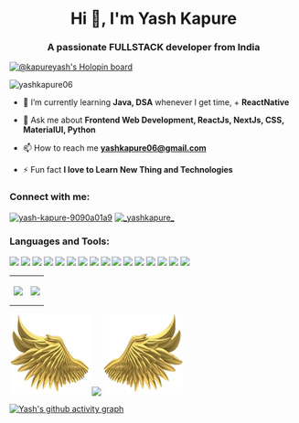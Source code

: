 <h1 align="center">Hi 👋, I'm Yash Kapure</h1>
<h3 align="center">A passionate FULLSTACK developer from India</h3>

[![@kapureyash's Holopin board](https://holopin.io/api/user/board?user=kapureyash)](https://holopin.io/@kapureyash)


<p align="left"> <img src="https://komarev.com/ghpvc/?username=yashkapure06&label=Profile%20views&color=0e75b6&style=flat" alt="yashkapure06" /> </p>


- 🌱 I’m currently learning **Java, DSA** whenever I get time, + **ReactNative**

<!-- 👨‍💻 All of my projects are available at [https://yash-kapure.vercel.app/](https://yash-kapure.vercel.app/) -->

- 💬 Ask me about **Frontend Web Development, ReactJs, NextJs, CSS, MaterialUI, Python**

- 📫 How to reach me **yashkapure06@gmail.com**

<!-- 📄 Know about my experiences [My Portfolio](https://yash-kapure.vercel.app/)-->

- ⚡ Fun fact **I love to Learn New Thing and Technologies**

<h3 align="left">Connect with me:</h3>
<p align="left">
<a href="https://linkedin.com/in/yash-kapure-9090a01a9" target="blank"><img align="center" src="https://raw.githubusercontent.com/rahuldkjain/github-profile-readme-generator/master/src/images/icons/Social/linked-in-alt.svg" alt="yash-kapure-9090a01a9" height="30" width="40" /></a>
<a href="https://instagram.com/_yashkapure_" target="blank"><img align="center" src="https://raw.githubusercontent.com/rahuldkjain/github-profile-readme-generator/master/src/images/icons/Social/instagram.svg" alt="_yashkapure_" height="30" width="40" /></a>
</p>

<h3 align="left">Languages and Tools:</h3>
<div align="left">
<a style="text-decoration:none">
  <img height="30" src="https://img.shields.io/badge/javascript-%23323330.svg?style=for-the-badge&logo=javascript&logoColor=%23F7DF1E" />
</a>
<a style="text-decoration:none">
  <img height="30" src="https://img.shields.io/badge/nextjs-%2320232a.svg?style=for-the-badge&logo=nextdotjs&logoColor=fff" />
</a>

<a style="text-decoration:none">
  <img height="30" src="https://img.shields.io/badge/react-%2320232a.svg?style=for-the-badge&logo=react&logoColor=%2361DAFB" />
</a>
<a style="text-decoration:none">
  <img height="30" src="https://img.shields.io/badge/node.js-6DA55F?style=for-the-badge&logo=node.js&logoColor=white" />
</a>
<a style="text-decoration:none">
  <img height="30" src="https://img.shields.io/badge/typescript-3776AB?logo=typescript&logoColor=fff&style=for-the-badge" />
</a>

<a style="text-decoration:none">
  <img height="30" src="https://img.shields.io/badge/express-%2320232a?logo=express&logoColor=fff&style=for-the-badge" />
</a>

<a style="text-decoration:none">
  <img height="30" src="https://img.shields.io/badge/mongodb-4FC08D?logo=mongodb&logoColor=fff&style=for-the-badge" />
</a>
<a style="text-decoration:none">
  <img height="30" src="https://img.shields.io/badge/Python-3776AB?logo=python&logoColor=fff&style=for-the-badge" />
</a>
<a style="text-decoration:none">
  <img height="30" src="https://img.shields.io/badge/MaterialUI-blue?logo=mui&logoColor=fff&style=for-the-badge" />
</a>
<a style="text-decoration:none">
  <img height="30" src="https://img.shields.io/badge/github-%2320232a?logo=github&logoColor=fff&style=for-the-badge" />
</a>
<a style="text-decoration:none">
  <img height="30" src="https://img.shields.io/badge/heroku-3776AB?logo=heroku&logoColor=fff&style=for-the-badge" />
</a>
<a style="text-decoration:none">
  <img height="30" src="https://img.shields.io/badge/netlify-6DA55F?logo=netlify&logoColor=fff&style=for-the-badge" />
</a>
<a style="text-decoration:none">
  <img height="30" src="https://img.shields.io/badge/html5-red?logo=html5&logoColor=fff&style=for-the-badge" />
</a>
<a style="text-decoration:none">
  <img height="30" src="https://img.shields.io/badge/css3-blue?logo=css3&logoColor=fff&style=for-the-badge" />
</a>
<a style="text-decoration:none">
  <img height="30" src="https://img.shields.io/badge/Git-red?logo=git&logoColor=fff&style=for-the-badge" />
</a>
<a style="text-decoration:none">
  <img height="30" src="https://img.shields.io/badge/Sass-E75480?logo=sass&logoColor=fff&style=for-the-badge" />
</a>
</div>

<!--
<p align="left" style="background-color:DodgerBlue"> 
  <a href="https://getbootstrap.com" target="_blank" rel="noreferrer"> <img src="https://raw.githubusercontent.com/devicons/devicon/master/icons/bootstrap/bootstrap-plain-wordmark.svg" alt="bootstrap" width="40" height="40"/> </a> <a href="https://www.w3schools.com/css/" target="_blank" rel="noreferrer"> <img src="https://raw.githubusercontent.com/devicons/devicon/master/icons/css3/css3-original-wordmark.svg" alt="css3" width="40" height="40"/> </a> <a href="https://expressjs.com" target="_blank" rel="noreferrer"> <img src="https://raw.githubusercontent.com/devicons/devicon/master/icons/express/express-original-wordmark.svg" alt="express" width="40" height="40"/> </a> <a href="https://firebase.google.com/" target="_blank" rel="noreferrer"> <img src="https://www.vectorlogo.zone/logos/firebase/firebase-icon.svg" alt="firebase" width="40" height="40"/> </a> <a href="https://git-scm.com/" target="_blank" rel="noreferrer"> <img src="https://www.vectorlogo.zone/logos/git-scm/git-scm-icon.svg" alt="git" width="40" height="40"/> </a> <a href="https://developer.mozilla.org/en-US/docs/Web/JavaScript" target="_blank" rel="noreferrer"> <img src="https://raw.githubusercontent.com/devicons/devicon/master/icons/javascript/javascript-original.svg" alt="javascript" width="40" height="40"/> </a> <a href="https://www.linux.org/" target="_blank" rel="noreferrer"> <img src="https://raw.githubusercontent.com/devicons/devicon/master/icons/linux/linux-original.svg" alt="linux" width="40" height="40"/> </a> <a href="https://www.mongodb.com/" target="_blank" rel="noreferrer"> <img src="https://raw.githubusercontent.com/devicons/devicon/master/icons/mongodb/mongodb-original-wordmark.svg" alt="mongodb" width="40" height="40"/> </a> <a href="https://www.mysql.com/" target="_blank" rel="noreferrer"> <img src="https://raw.githubusercontent.com/devicons/devicon/master/icons/mysql/mysql-original-wordmark.svg" alt="mysql" width="40" height="40"/> </a> <a href="https://nextjs.org/" target="_blank" rel="noreferrer"> <img src="https://cdn.worldvectorlogo.com/logos/nextjs-2.svg" alt="nextjs" width="40" height="40"/> </a> <a href="https://nodejs.org" target="_blank" rel="noreferrer"> <img src="https://raw.githubusercontent.com/devicons/devicon/master/icons/nodejs/nodejs-original-wordmark.svg" alt="nodejs" width="40" height="40"/> </a> <a href="https://www.python.org" target="_blank" rel="noreferrer"> <img src="https://raw.githubusercontent.com/devicons/devicon/master/icons/python/python-original.svg" alt="python" width="40" height="40"/> </a> <a href="https://reactjs.org/" target="_blank" rel="noreferrer"> <img src="https://raw.githubusercontent.com/devicons/devicon/master/icons/react/react-original-wordmark.svg" alt="react" width="40" height="40"/> </a> <a href="https://scikit-learn.org/" target="_blank" rel="noreferrer"> <img src="https://upload.wikimedia.org/wikipedia/commons/0/05/Scikit_learn_logo_small.svg" alt="scikit_learn" width="40" height="40"/> </a> </p>
-->
<table>
<tr>
  <td align="center">
  <p align="center">
  <a href="https://github.com/anubhavdevv">
    <img align="center" src="https://github-readme-stats.vercel.app/api/top-langs?username=yashkapure06&show_icons=true&theme=radical&locale=en&layout=compact"/>
  </a>
  </td>
  <td align="center">
  <a href="https://github.com/anubhavdevv">
    <img align="center" height="190px" src="https://github-readme-stats.vercel.app/api?username=yashkapure06&show_icons=true&theme=radical&locale=en" />
  </a>
  </td>
</p>
</details>
</table>


<p align="left">
<img height="140" width="140" src="https://github.com/Yashkapure06/Yashkapure06/blob/main/PNG/left.png">

<img align="center" src="https://github-readme-streak-stats.herokuapp.com/?user=Yashkapure06&theme=radical&hide_border=false"/>

<img height="140" width="140" src="https://github.com/Yashkapure06/Yashkapure06/blob/main/PNG/right.png">

</p>

[![Yash's github activity graph](https://activity-graph.herokuapp.com/graph?username=Yashkapure06&bg_color=000000&color=4c9d9e&line=e2a2be&point=0cfd08&area=true&theme=radical&hide_border=true)](https://github.com/ashutosh00710/github-readme-activity-graph)

<!-- # 📊GitHub Stats :

<p><img  height="450" width="100%" align="center" src="https://wakatime.com/share/@_yashkapure_/9c82d094-708b-45f5-97dd-5a2a19a126a3.svg" alt="yashkapure06" /></p>
-->

<!-- ![](https://github-readme-stats.vercel.app/api?username=Yashkapure06&theme=dark&hide_border=false&include_all_commits=false&count_private=true)<br/>-->
<!-- ![](https://github-readme-stats.vercel.app/api/top-langs/?username=Yashkapure06&theme=dark&hide_border=false&include_all_commits=false&count_private=true&layout=compact)-->

